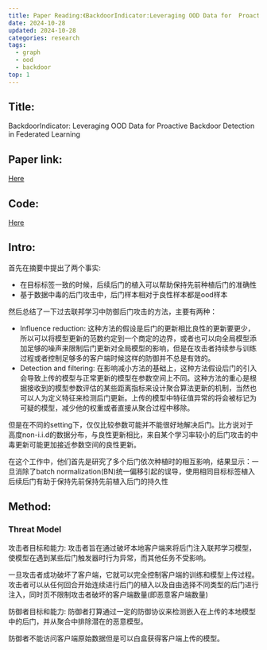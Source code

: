 ```yaml
---
title: Paper Reading:《BackdoorIndicator:Leveraging OOD Data for  Proactive Backdoor Detection in Federated Learning》
date: 2024-10-28
updated: 2024-10-28
categories: research
tags:
  - graph
  - ood
  - backdoor 
top: 1
---
```


## Title: 
BackdoorIndicator: Leveraging OOD Data for  Proactive Backdoor Detection in Federated Learning

## Paper link:
[Here](https://export.arxiv.org/abs/2405.20862)

## Code:
[Here](https://github.com/ybdai7/Backdoor-indicator-defense)

## Intro:
首先在摘要中提出了两个事实:
- 在目标标签一致的时候，后续后门的植入可以帮助保持先前种植后门的准确性
- 基于数据中毒的后门攻击中，后门样本相对于良性样本都是ood样本

然后总结了一下过去联邦学习中防御后门攻击的方法，主要有两种：
- Influence reduction: 这种方法的假设是后门的更新相比良性的更新要更少，所以可以将模型更新的范数约定到一个商定的边界，或者也可以向全局模型添加足够的噪声来限制后门更新对全局模型的影响，但是在攻击者持续参与训练过程或者控制足够多的客户端时候这样的防御并不总是有效的。
- Detection and filtering: 在影响减小方法的基础上，这种方法假设后门的引入会导致上传的模型与正常更新的模型在参数空间上不同。这种方法的重心是根据接收到的模型参数评估的某些距离指标来设计聚合算法更新的机制，当然也可以人为定义特征来检测后门更新。上传的模型中特征值异常的将会被标记为可疑的模型，减少他的权重或者直接从聚合过程中移除。

但是在不同的setting下，仅仅比较参数可能并不能很好地解决后门。比方说对于高度non-i.i.d的数据分布，与良性更新相比，来自某个学习率较小的后门攻击的中毒更新可能更加接近参数空间的良性更新。

在这个工作中，他们首先是研究了多个后门依次种植时的相互影响，结果显示：一旦消除了batch normalization(BN)统一偏移引起的误导，使用相同目标标签植入后续后门有助于保持先前保持先前植入后门的持久性



## Method:

### Threat Model

攻击者目标和能力: 
攻击者旨在通过破坏本地客户端来将后门注入联邦学习模型，使模型在遇到某些后门触发器时行为异常，而其他任务不受影响。

一旦攻击者成功破坏了客户端，它就可以完全控制客户端的训练和模型上传过程。攻击者可以从任何回合开始连续进行后门的植入以及自由选择不同类型的后门进行注入，同时页不限制攻击者破坏的客户端数量(即恶意客户端数量)

防御者目标和能力:
防御者打算通过一定的防御协议来检测嵌入在上传的本地模型中的后门，并从聚合中排除潜在的恶意模型。

防御者不能访问客户端原始数据但是可以白盒获得客户端上传的模型。

